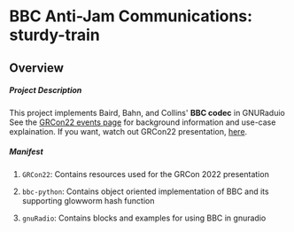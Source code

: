# **BBC Anti-Jam Communications**: sturdy-train

## Overview
##### Project Description
This project implements Baird, Bahn, and Collins' **BBC codec** in GNURaduio
See the [GRCon22 events page](https://events.gnuradio.org/event/18/contributions/278/) for background information and use-case explaination.
If you want, watch out GRCon22 presentation, [here](https://youtu.be/I3QmZwdsavE&t=7h38m45s).

    
##### Manifest

1. `GRCon22`: Contains resources used for the GRCon 2022 presentation
   
2. `bbc-python`: Contains object oriented implementation of BBC and its supporting glowworm hash function

3. `gnuRadio`: Contains blocks and examples for using BBC in gnuradio
